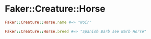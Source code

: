 # Faker::Creature::Horse

```ruby
Faker::Creature::Horse.name #=> "Noir"

Faker::Creature::Horse.breed #=> "Spanish Barb see Barb Horse"
```
